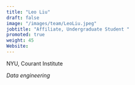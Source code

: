 ```yaml
---
title: "Leo Liu"
draft: false
image: "/images/team/LeoLiu.jpeg"
jobtitle: "Affiliate, Undergraduate Student "
promoted: true
weight: 45
Website:  
---
```



NYU, Courant Institute

*Data engineering*


